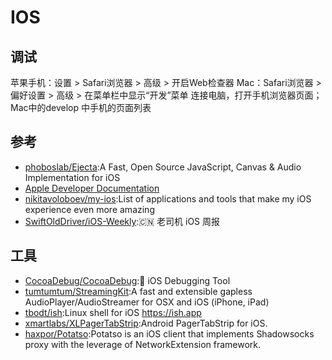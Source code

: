 # IOS

## 调试

苹果手机：设置 > Safari浏览器 > 高级 > 开启Web检查器
Mac：Safari浏览器 > 偏好设置 > 高级 > 在菜单栏中显示“开发”菜单
连接电脑，打开手机浏览器页面；Mac中的develop 中手机的页面列表

## 参考

* [phoboslab/Ejecta](https://github.com/phoboslab/Ejecta):A Fast, Open Source JavaScript, Canvas & Audio Implementation for iOS
* [Apple Developer Documentation](https://developer.apple.com/documentation)
* [nikitavoloboev/my-ios](https://github.com/nikitavoloboev/my-ios):List of applications and tools that make my iOS experience even more amazing
* [SwiftOldDriver/iOS-Weekly](https://github.com/SwiftOldDriver/iOS-Weekly):🇨🇳 老司机 iOS 周报

## 工具

* [CocoaDebug/CocoaDebug](https://github.com/CocoaDebug/CocoaDebug):🚀 iOS Debugging Tool
* [tumtumtum/StreamingKit](https://github.com/tumtumtum/StreamingKit):A fast and extensible gapless AudioPlayer/AudioStreamer for OSX and iOS (iPhone, iPad)
* [tbodt/ish](https://github.com/tbodt/ish):Linux shell for iOS https://ish.app
* [xmartlabs/XLPagerTabStrip](https://github.com/xmartlabs/XLPagerTabStrip):Android PagerTabStrip for iOS.
* [haxpor/Potatso](https://github.com/haxpor/Potatso):Potatso is an iOS client that implements Shadowsocks proxy with the leverage of NetworkExtension framework.
